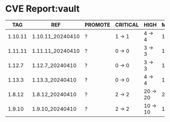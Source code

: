 # CVE Report:vault
|   TAG   |       REF        | PROMOTE | CRITICAL |   HIGH   |  MEDIUM  |  LOW   | UNKNOWN |
|---------|------------------|---------|----------|----------|----------|--------|---------|
| 1.10.11 | 1.10.11_20240410 | ?       | 1 -> 1   | 4 -> 4   | 12 -> 12 | 2 -> 2 | 0 -> 0  |
| 1.11.11 | 1.11.11_20240410 | ?       | 0 -> 0   | 3 -> 3   | 12 -> 12 | 1 -> 1 | 0 -> 0  |
| 1.12.7  | 1.12.7_20240410  | ?       | 0 -> 0   | 3 -> 3   | 12 -> 12 | 1 -> 1 | 0 -> 0  |
| 1.13.3  | 1.13.3_20240410  | ?       | 0 -> 0   | 4 -> 4   | 15 -> 15 | 1 -> 1 | 0 -> 0  |
| 1.8.12  | 1.8.12_20240410  | ?       | 2 -> 2   | 20 -> 20 | 20 -> 20 | 3 -> 3 | 0 -> 0  |
| 1.9.10  | 1.9.10_20240410  | ?       | 2 -> 2   | 10 -> 10 | 15 -> 15 | 2 -> 2 | 0 -> 0  |
